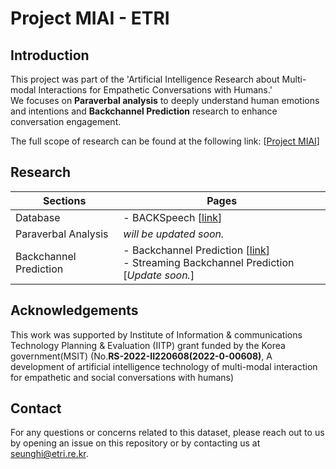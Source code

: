 # Project MIAI - ETRI

## Introduction
This project was part of the 'Artificial Intelligence Research about Multi-modal Interactions for Empathetic Conversations with Humans.'  
We focuses on **Paraverbal analysis** to deeply understand human emotions and intentions and **Backchannel Prediction** research to enhance conversation engagement.

The full scope of research can be found at the following link: [[Project MIAI](https://github.com/keti-iiprc/Project-MIAI)]


## Research
| Sections              | Pages                               |
|-----------------------|--------------------------------------|
| Database             | - BACKSpeech [[link](https://github.com/etri/etri-miai/tree/main/databases/BACKSpeech)]                         |
| Paraverbal Analysis  | *will be updated soon.*                |
| Backchannel Prediction | - Backchannel Prediction [[link](https://github.com/etri/etri-miai/tree/main/backchannel)] <br> - Streaming Backchannel Prediction [*Update soon.*] |


## Acknowledgements
This work was supported by Institute of Information & communications Technology Planning & Evaluation (IITP) grant funded by the Korea government(MSIT) (No.**RS-2022-II220608(2022-0-00608)**, A development of artificial intelligence technology of multi-modal interaction for empathetic and social conversations with humans)

## Contact
For any questions or concerns related to this dataset, please reach out to us by opening an issue on this repository or by contacting us at [seunghi@etri.re.kr](mailto:yseokchoi@etri.re.kr).
